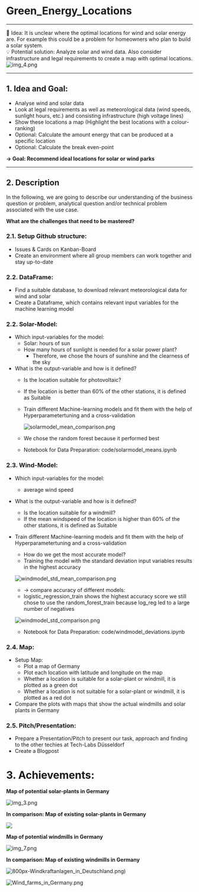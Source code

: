 # Green_Energy_Locations
___
💭  Idea: It is unclear where the optimal locations for wind and solar energy are. For example this could be a problem for homeowners who plan to build a solar system.  
💡  Potential solution: Analyze solar and wind data. Also consider infrastructure and legal requirements to create a map with optimal locations.
![img_4.png](pictures/Maps/title.png)
___


## 1. Idea and Goal:

- Analyse wind and solar data
- Look at legal requirements as well as meteorological data (wind speeds, sunlight hours, etc.) and consisting infrastructure (high voltage lines)
- Show these locations a map (Highlight the best locations with a colour-ranking)
- Optional: Calculate the amount energy that can be produced at a specific location
- Optional: Calculate the break even-point

**→ Goal: Recommend ideal locations for solar or wind parks**
___

## 2. Description

In the following, we are going to describe our understanding of the business question or problem, analytical question and/or technical problem associated with the use case.

**What are the challenges that need to be mastered?**

### 2.1. Setup Github structure:
- Issues & Cards on Kanban-Board
- Create an environment where all group members can work together and stay up-to-date

### 2.2. DataFrame:
- Find a suitable database, to download relevant meteorological data for wind and solar
- Create a Dataframe, which contains relevant input variables for the machine learning model

### 2.2. Solar-Model:
- Which input-variables for the model: 
  - Solar: hours of sun
  - How many hours of sunlight is needed for a solar power plant?
    - Therefore, we chose the hours of sunshine and the clearness of the sky
- What is the output-variable and how is it defined?
  - Is the location suitable for photovoltaic?
  - If the location is better than 60% of the other stations, it is defined as Suitable
  - Train different Machine-learning models and fit them with the help of Hyperparametertuning and a cross-validation
  
    ![solarmodel_mean_comparison.png](pictures/model_comparisons/solarmodel_mean_comparison.png)
  - We chose the random forest because it performed best
  - Notebook for Data Preparation: code/solarmodel_means.ipynb
  
### 2.3. Wind-Model:
- Which input-variables for the model: 
  - average wind speed 
- What is the output-variable and how is it defined?
  - Is the location suitable for a windmill? 
  - If the mean windspeed of the location is higher than 60% of the other stations, it is defined as Suitable
- Train different Machine-learning models and fit them with the help of Hyperparametertuning and a cross-validation
  - How do we get the most accurate model? 
  - Training the model with the standard deviation input variables results in the highest accuracy

  ![windmodel_std_mean_comparison.png](pictures/model_comparisons/windmodel_std_mean_comparison.png)
  - -> compare accuracy of different models:
  - logistic_regression_train shows the highest accuracy score we still chose to use the random_forest_train because log_reg led to a large number of negatives

  ![windmodel_std_comparison.png](pictures/model_comparisons/windmodel_std_comparison.png)
  - Notebook for Data Preparation: code/windmodel_deviations.ipynb

### 2.4. Map:
- Setup Map:
  - Plot a map of Germany 
  - Plot each location with latitude and longitude on the map
  - Whether a location is suitable for a solar-plant or windmill, it is plotted as a green dot
  - Whether a location is not suitable for a solar-plant or windmill, it is plotted as a red dot
- Compare the plots with maps that show the actual windmills and solar plants in Germany
    
### 2.5. Pitch/Presentation:
  - Prepare a Presentation/Pitch to present our task, approach and finding to the other techies at Tech-Labs Düsseldorf
  - Create a Blogpost 
  
# 3. Achievements:

**Map of potential solar-plants in Germany**

![img_3.png](pictures/Maps/map_photovoltaics.png)

**In comparison: Map of existing solar-plants in Germany**

![](pictures/Maps/Germany_PVOUT_mid-size-map_156x220mm-300dpi_v20191205.png)

**Map of potential windmills in Germany**

![img_7.png](pictures/Maps/map_windmills.png)

**In comparison: Map of existing windmills in Germany**

![800px-Windkraftanlagen_in_Deutschland.png)](pictures/Maps/800px-Windkraftanlagen_in_Deutschland.png)

![Wind_farms_in_Germany.png](pictures/Maps/Wind_farms_in_Germany.png)
